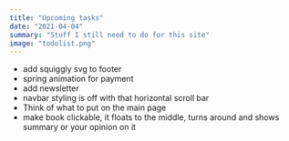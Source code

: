 ```yaml
---
title: "Upcoming tasks"
date: "2021-04-04"
summary: "Stuff I still need to do for this site"
image: "todolist.png"
---
```


- add squiggly svg to footer
- spring animation for payment
- add newsletter
- navbar styling is off with that horizontal scroll bar
- Think of what to put on the main page
- make book clickable, it floats to the middle, turns around and shows summary or your opinion on it
